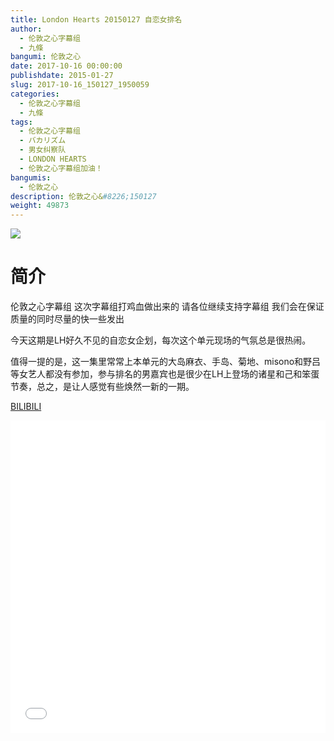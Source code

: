 ```yaml
---
title: London Hearts 20150127 自恋女排名
author: 
  - 伦敦之心字幕组
  - 九條
bangumi: 伦敦之心
date: 2017-10-16 00:00:00
publishdate: 2015-01-27
slug: 2017-10-16_150127_1950059
categories: 
  - 伦敦之心字幕组
  - 九條
tags: 
  - 伦敦之心字幕组
  - バカリズム
  - 男女纠察队
  - LONDON HEARTS
  - 伦敦之心字幕组加油！
bangumis: 
  - 伦敦之心
description: 伦敦之心&#8226;150127
weight: 49873
---
```


![](https://i.imgur.com/wNU5C8t.jpg)

# 简介  
伦敦之心字幕组 这次字幕组打鸡血做出来的 请各位继续支持字幕组 我们会在保证质量的同时尽量的快一些发出
今天这期是LH好久不见的自恋女企划，每次这个单元现场的气氛总是很热闹。
值得一提的是，这一集里常常上本单元的大岛麻衣、手岛、菊地、misono和野吕等女艺人都没有参加，参与排名的男嘉宾也是很少在LH上登场的诸星和己和笨蛋节奏，总之，是让人感觉有些焕然一新的一期。


  [BILIBILI](https://www.bilibili.com/video/av1950059/)


  <iframe src="//www.bilibili.com/html/html5player.html?cid=3014174&aid=1950059" width="100%" height="500" frameborder="0" allowfullscreen="allowfullscreen"></iframe>
